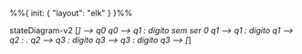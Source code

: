 %%{ init: { "layout": "elk" } }%%

stateDiagram-v2
    [*] --> q0
    q0 --> q1 : dígito sem ser 0
    q1 --> q1 : dígito
    q1 --> q2 : .
    q2 --> q3 : dígito
    q3 --> q3 : dígito
    q3 --> [*]